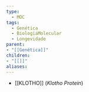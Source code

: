 ```yaml
---
type:
  - MOC
tags:
  - Genética
  - BiologiaMolecular
  - Longevidade
parent:
- "[[Genética]]"
children:
- "[[]]"
aliases:
---
```

- [[KLOTHO]] (_Klotho Protein_)
